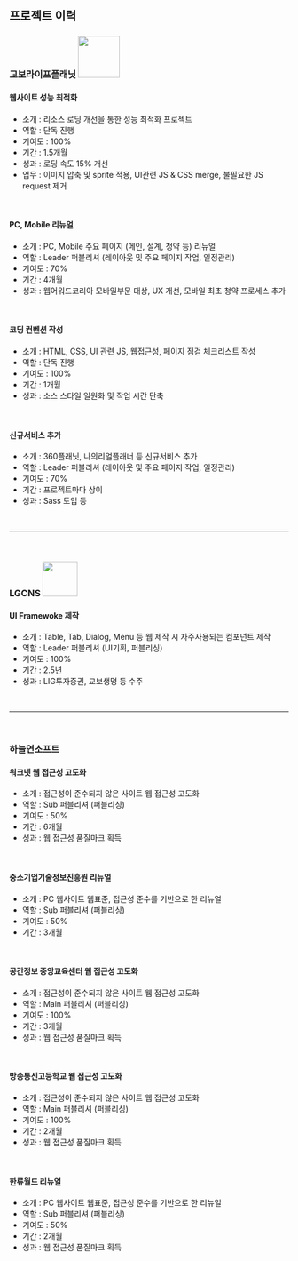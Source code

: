 ## 프로젝트 이력

### 교보라이프플래닛 <img src="https://www.lifeplanet.co.kr/resources/images/common/lifeplanet_logo.png" width="75" />

#### 웹사이트 성능 최적화
* 소개 : 리소스 로딩 개선을 통한 성능 최적화 프로젝트
* 역할 : 단독 진행
* 기여도 : 100%
* 기간 : 1.5개월
* 성과 : 로딩 속도 15% 개선
* 업무 : 이미지 압축 및 sprite 적용, UI관련 JS & CSS merge, 불필요한 JS request 제거

<br />

#### PC, Mobile 리뉴얼
* 소개 : PC, Mobile 주요 페이지 (메인, 설계, 청약 등) 리뉴얼
* 역할 : Leader 퍼블리셔 (레이아웃 및 주요 페이지 작업, 일정관리)
* 기여도 : 70%
* 기간 : 4개월
* 성과 : 웹어워드코리아 모바일부문 대상, UX 개선, 모바일 최초 청약 프로세스 추가

<br />

#### 코딩 컨벤션 작성
* 소개 : HTML, CSS, UI 관련 JS, 웹접근성, 페이지 점검 체크리스트 작성
* 역할 : 단독 진행
* 기여도 : 100%
* 기간 : 1개월
* 성과 : 소스 스타일 일원화 및 작업 시간 단축

<br />

#### 신규서비스 추가
* 소개 : 360플래닛, 나의리얼플래너 등 신규서비스 추가
* 역할 : Leader 퍼블리셔 (레이아웃 및 주요 페이지 작업, 일정관리)
* 기여도 : 70%
* 기간 : 프로젝트마다 상이
* 성과 : Sass 도입 등

<br>

---
<br />

### LGCNS <img src="https://m.lgcns.co.kr/Content/201704/images/mlogo.png" width="63" />

#### UI Framewoke 제작
* 소개 : Table, Tab, Dialog, Menu 등 웹 제작 시 자주사용되는 컴포넌트 제작
* 역할 : Leader 퍼블리셔 (UI기획, 퍼블리싱)
* 기여도 : 100%
* 기간 : 2.5년
* 성과 : LIG투자증권, 교보생명 등 수주

<br>

---
<br />

### 하늘연소프트

#### 워크넷 웹 접근성 고도화
* 소개 : 접근성이 준수되지 않은 사이트 웹 접근성 고도화
* 역할 : Sub 퍼블리셔 (퍼블리싱)
* 기여도 : 50%
* 기간 : 6개월
* 성과 : 웹 접근성 품질마크 획득

<br />

#### 중소기업기술정보진흥원 리뉴얼
* 소개 : PC 웹사이트 웹표준, 접근성 준수를 기반으로 한 리뉴얼
* 역할 : Sub 퍼블리셔 (퍼블리싱)
* 기여도 : 50%
* 기간 : 3개월

<br />

#### 공간정보 중앙교육센터 웹 접근성 고도화
* 소개 : 접근성이 준수되지 않은 사이트 웹 접근성 고도화
* 역할 : Main 퍼블리셔 (퍼블리싱)
* 기여도 : 100%
* 기간 : 3개월
* 성과 : 웹 접근성 품질마크 획득

<br />

#### 방송통신고등학교 웹 접근성 고도화
* 소개 : 접근성이 준수되지 않은 사이트 웹 접근성 고도화
* 역할 : Main 퍼블리셔 (퍼블리싱)
* 기여도 : 100%
* 기간 : 2개월
* 성과 : 웹 접근성 품질마크 획득

<br />

#### 한류월드 리뉴얼
* 소개 : PC 웹사이트 웹표준, 접근성 준수를 기반으로 한 리뉴얼
* 역할 : Sub 퍼블리셔 (퍼블리싱)
* 기여도 : 50%
* 기간 : 2개월
* 성과 : 웹 접근성 품질마크 획득